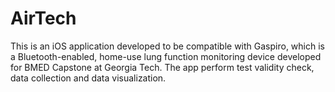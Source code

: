# AirTech
This is an iOS application developed to be compatible with Gaspiro, which is a Bluetooth-enabled, home-use lung function monitoring device developed for BMED Capstone at Georgia Tech. The app perform test validity check, data collection and data visualization. 
